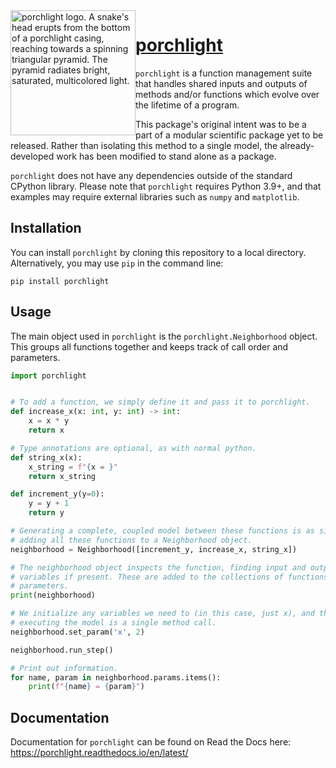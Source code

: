 <img src="docs/source/porchlight_logo.gif" width="200" height="200" alt="porchlight logo. A snake's head erupts from the bottom of a porchlight casing, reaching towards a spinning triangular pyramid. The pyramid radiates bright, saturated, multicolored light." style="float:left" />

[porchlight](https://porchlight.readthedocs.io/en/latest/)
==========

`porchlight` is a function management suite that handles shared inputs and
outputs of methods and/or functions which evolve over the lifetime of a program.

This package's original intent was to be a part of a modular scientific package
yet to be released. Rather than isolating this method to a single model, the
already-developed work has been modified to stand alone as a package.

`porchlight` does not have any dependencies outside of the standard CPython
library. Please note that `porchlight` requires Python 3.9\+, and that examples
may require external libraries such as `numpy` and `matplotlib`.

Installation
------------

You can install `porchlight` by cloning this repository to a local directory.
Alternatively, you may use `pip` in the command line:
```console
pip install porchlight
```

Usage
-----

The main object used in `porchlight` is the `porchlight.Neighborhood` object.
This groups all functions together and keeps track of call order and
parameters.

```python
import porchlight


# To add a function, we simply define it and pass it to porchlight.
def increase_x(x: int, y: int) -> int:
    x = x * y
    return x

# Type annotations are optional, as with normal python.
def string_x(x):
    x_string = f"{x = }"
    return x_string

def increment_y(y=0):
    y = y + 1
    return y

# Generating a complete, coupled model between these functions is as simple as
# adding all these functions to a Neighborhood object.
neighborhood = Neighborhood([increment_y, increase_x, string_x])

# The neighborhood object inspects the function, finding input and output
# variables if present. These are added to the collections of functions and
# parameters.
print(neighborhood)

# We initialize any variables we need to (in this case, just x), and then
# executing the model is a single method call.
neighborhood.set_param('x', 2)

neighborhood.run_step()

# Print out information.
for name, param in neighborhood.params.items():
    print(f"{name} = {param}")
```

Documentation
-----------

Documentation for `porchlight` can be found on Read the Docs here: https://porchlight.readthedocs.io/en/latest/
